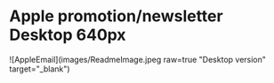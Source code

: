 # Apple promotion/newsletter Desktop 640px
![AppleEmail](images/ReadmeImage.jpeg raw=true "Desktop version" target="_blank")
